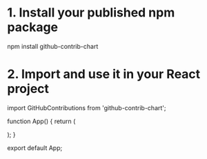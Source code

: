 # 1. Install your published npm package
npm install github-contrib-chart

# 2. Import and use it in your React project
import GitHubContributions from 'github-contrib-chart';

function App() {
  return (
    <div>
      <GitHubContributions username="your-github-username" showorg={true} />
    </div>
  );
}

export default App;

